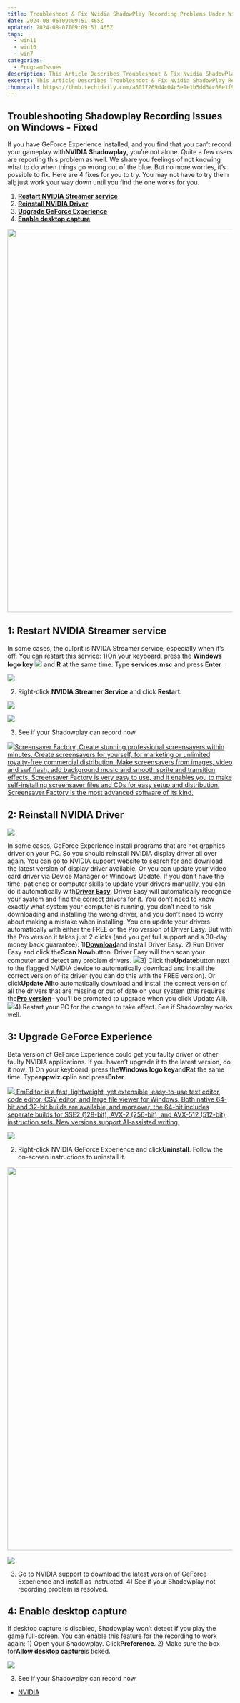```yaml
---
title: Troubleshoot & Fix Nvidia ShadowPlay Recording Problems Under Windows OS
date: 2024-08-06T09:09:51.465Z
updated: 2024-08-07T09:09:51.465Z
tags:
  - win11
  - win10
  - win7
categories:
  - ProgramIssues
description: This Article Describes Troubleshoot & Fix Nvidia ShadowPlay Recording Problems Under Windows OS
excerpt: This Article Describes Troubleshoot & Fix Nvidia ShadowPlay Recording Problems Under Windows OS
thumbnail: https://thmb.techidaily.com/a6017269d4c04c5e1e1b5dd34c08e1f92a0a41c1ec409bdbe7a0807e99cdc6f4.jpg
---
```


## Troubleshooting Shadowplay Recording Issues on Windows - Fixed

If you have GeForce Experience installed, and you find that you can’t record your gameplay with**NVIDIA Shadowplay**, you’re not alone. Quite a few users are reporting this problem as well. We share you feelings of not knowing what to do when things go wrong out of the blue. But no more worries, it’s possible to fix. Here are 4 fixes for you to try. You may not have to try them all; just work your way down until you find the one works for you.

1. **[Restart NVIDIA Streamer service](https://tools.techidaily.com/drivereasy/download/)**
2. **[Reinstall NVIDIA Driver](https://tools.techidaily.com/drivereasy/download/)**
3. **[Upgrade GeForce Experience](https://tools.techidaily.com/drivereasy/download/)**
4. **[Enable desktop capture](https://tools.techidaily.com/drivereasy/download/)**

<!-- affiliate ads begin -->
<a href="https://propmoneyinc.pxf.io/c/5597632/1803115/14559" target="_top" id="1803115"><img src="//a.impactradius-go.com/display-ad/14559-1803115" border="0" alt="" width="859" height="859"/></a><img height="0" width="0" src="https://imp.pxf.io/i/5597632/1803115/14559" style="position:absolute;visibility:hidden;" border="0" />
<!-- affiliate ads end -->
## 1: Restart NVIDIA Streamer service

In some cases, the culprit is NVIDA Streamer service, especially when it’s off. You can restart this service: 1)On your keyboard, press the **Windows logo key** ![](https://images.drivereasy.com/wp-content/uploads/2017/09/img_59bf9799cbbba.png) and **R**  at the same time.  Type   **services.msc**  and press  **Enter** .  

![](https://images.drivereasy.com/wp-content/uploads/2017/09/img_59bf9b3de585a.png)

2) Right-click **NVIDIA Streamer Service**  and click **Restart**.

<!-- affiliate ads begin -->
<a href="https://shop.copernic.com/order/checkout.php?PRODS=41033091&QTY=1&AFFILIATE=108875&CART=1"><img src="https://secure.2checkout.com/images/merchant/8d30aa96e72440759f74bd2306c1fa3d/Copernic-2023-Affiliate-728x90-Advanced.png" border="0"></a>
<!-- affiliate ads end -->
![](https://images.drivereasy.com/wp-content/uploads/2017/09/img_59c2314a11508.jpg)

3) See if your Shadowplay can record now.

<!-- affiliate ads begin -->
<a href="https://secure.2checkout.com/order/checkout.php?PRODS=194977&QTY=1&AFFILIATE=108875&CART=1"><img src="https://www.blumentals.net/scrfactory/images/screensaver-software.png" border="0">Screensaver Factory, Create stunning professional screensavers within minutes. Create screensavers for yourself, for marketing or unlimited royalty-free commercial distribution. Make screensavers from images, video and swf flash, add background music and smooth sprite and transition effects. Screensaver Factory is very easy to use, and it enables you to make self-installing screensaver files and CDs for easy setup and distribution. Screensaver Factory is the most advanced software of its kind.</a>
<!-- affiliate ads end -->
## 2: Reinstall NVIDIA Driver

<!-- affiliate ads begin -->
<a href="https://store.bitdefender.com/affiliate.php?ACCOUNT=BITLATIN&AFFILIATE=108875&PATH=http%3A%2F%2Fwww.bitdefender.com%2Fbusiness%3FAFFILIATE%3D108875%26RESOURCE%3D30%2525%2BOff%2Ball%2BGravityZone%2BProducts"><img src="https://www.bitdefender.com/content/dam/bitdefender/business/campaign/1200X628.png" border="0"></a>
<!-- affiliate ads end -->
In some cases, GeForce Experience install programs that are not graphics driver on your PC. So you should reinstall NVIDIA display driver all over again. You can go to NVIDIA support website to search for and download the latest version of display driver available. Or you can update your video card driver via Device Manager or Windows Update. If you don’t have the time, patience or computer skills to update your drivers manually, you can do it automatically with[**Driver Easy**](https://tools.techidaily.com/drivereasy/download/). Driver Easy will automatically recognize your system and find the correct drivers for it. You don’t need to know exactly what system your computer is running, you don’t need to risk downloading and installing the wrong driver, and you don’t need to worry about making a mistake when installing. You can update your drivers automatically with either the FREE or the Pro version of Driver Easy. But with the Pro version it takes just 2 clicks (and you get full support and a 30-day money back guarantee): 1)[**Download**](https://tools.techidaily.com/drivereasy/download/)and install Driver Easy. 2) Run Driver Easy and click the**Scan Now**button. Driver Easy will then scan your computer and detect any problem drivers. ![](https://images.drivereasy.com/wp-content/uploads/2017/09/img_59bf9a8fa563d.png)3) Click the**Update**button next to the flagged NVIDIA device to automatically download and install the correct version of its driver (you can do this with the FREE version). Or click**Update All**to automatically download and install the correct version of all the drivers that are missing or out of date on your system (this requires the[**Pro version**](https://tools.techidaily.com/drivereasy/download/)– you’ll be prompted to upgrade when you click Update All). ![](https://images.drivereasy.com/wp-content/uploads/2017/09/img_59bf9b0348294.jpg)4) Restart your PC for the change to take effect. See if Shadowplay works well.

## 3: Upgrade GeForce Experience

Beta version of GeForce Experience could get you faulty driver or other faulty NVIDIA applications. If you haven’t upgrade it to the latest version, do it now: 1) On your keyboard, press the**Windows logo key**and**R**at the same time. Type**appwiz.cpl**in and press**Enter**.

<!-- affiliate ads begin -->
<a href="https://shop.emeditor.com/order/checkout.php?PRODS=4610657&QTY=1&AFFILIATE=108875&CART=1"><img src="https://www.emeditor.com/wp-content/uploads/2024/06/emeditor_chat_ai.png" border="0">
EmEditor is a fast, lightweight, yet extensible, easy-to-use text editor, code editor, CSV editor, and large file viewer for Windows. Both native 64-bit and 32-bit builds are available, and moreover, the 64-bit includes separate builds for SSE2 (128-bit), AVX-2 (256-bit), and AVX-512 (512-bit) instruction sets. New versions support AI-assisted writing.</a>
<!-- affiliate ads end -->
![](https://images.drivereasy.com/wp-content/uploads/2017/09/img_59c23613857ca.png)

2) Right-click NVIDIA GeForce Experience and click**Uninstall**. Follow the on-screen instructions to uninstall it.

<!-- affiliate ads begin -->
<a href="https://propmoneyinc.pxf.io/c/5597632/1803116/14559" target="_top" id="1803116"><img src="//a.impactradius-go.com/display-ad/14559-1803116" border="0" alt="" width="859" height="859"/></a><img height="0" width="0" src="https://imp.pxf.io/i/5597632/1803116/14559" style="position:absolute;visibility:hidden;" border="0" />
<!-- affiliate ads end -->
![](https://images.drivereasy.com/wp-content/uploads/2017/09/img_59c236ca3feba.jpg)

3) Go to NVIDIA support to download the latest version of GeForce Experience and install as instructed. 4) See if your Shadowplay not recording problem is resolved.

## 4: Enable desktop capture

If desktop capture is disabled, Shadowplay won’t detect if you play the game full-screen. You can enable this feature for the recording to work again: 1) Open your Shadowplay. Click**Preference**. 2) Make sure the box for**Allow desktop capture**is ticked.

![](https://images.drivereasy.com/wp-content/uploads/2017/09/img_59c238e4810b3.jpg)

3) See if your Shadowplay can record now.

* [NVIDIA](https://tools.techidaily.com/drivereasy/download/)

<ins class="adsbygoogle"
     style="display:block"
     data-ad-format="autorelaxed"
     data-ad-client="ca-pub-7571918770474297"
     data-ad-slot="1223367746"></ins>



<ins class="adsbygoogle"
     style="display:block"
     data-ad-client="ca-pub-7571918770474297"
     data-ad-slot="8358498916"
     data-ad-format="auto"
     data-full-width-responsive="true"></ins>
